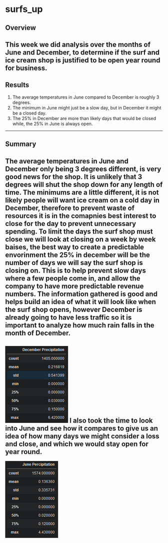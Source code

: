 # surfs_up
## Overview
This week we did analysis over the months of June and December, to determine if the surf and ice cream shop is justified to be open year round for business.
---
## Results
1. The average temperatures in June compared to December is roughly 3 degrees.
2. The minimum in June might just be a slow day, but in December it might be a closed day.
3. The 25% in December are more than likely days that would be closed while, the 25% in June is always open.
---
## Summary
The average temperatures in June and December only being 3 degrees different, is very good news for the shop. It is unlikely that 3 degrees will shut the shop down for any length of time. The minimums are a little different, it is not likely people will want ice cream on a cold day in December, therefore to prevent waste of resources it is in the comapnies best interest to close for the day to prevent unnecessary spending. To limit the days the surf shop must close we will look at closing on a week by week baises, the best way to create a predictable envorinment the 25% in december will be the number of days we will say the surf shop is closing on. This is to help prevent slow days where a few people come in, and allow the company to have more predictable revenue numbers. The information gathered is good and helps build an idea of what it will look like when the surf shop opens, however December is already going to have less traffic so it is important to analyze how much rain falls in the month of December.
---
![The Overall Rainfall in the Month of December](Resources/December_rainfall.png)
I also took the time to look into June and see how it compares to give us an idea of how many days we might consider a loss and close, and which we would stay open for year round.
---
![The Overall Rainfall in the Month of June](Resources/June_rainfall.png)
